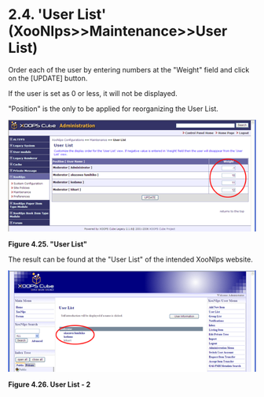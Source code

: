 # 2.4. 'User List' \(XooNIps&gt;&gt;Maintenance&gt;&gt;User List\)

Order each of the user by entering numbers at the "Weight" field and click on the \[UPDATE\] button.

If the user is set as 0 or less, it will not be displayed.

"Position" is the only to be applied for reorganizing the User List.

![&quot;User List&quot;](../../.gitbook/assets/xoonips-mente10.png)

**Figure 4.25. "User List"**

The result can be found at the "User List" of the intended XooNIps website.

![User List - 2](../../.gitbook/assets/xoonips-mente11.png)

**Figure 4.26. User List - 2**

